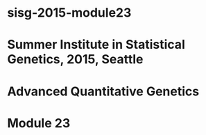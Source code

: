 # sisg-2015-module23
# Summer Institute in Statistical Genetics, 2015, Seattle
# Advanced Quantitative Genetics
# Module 23
